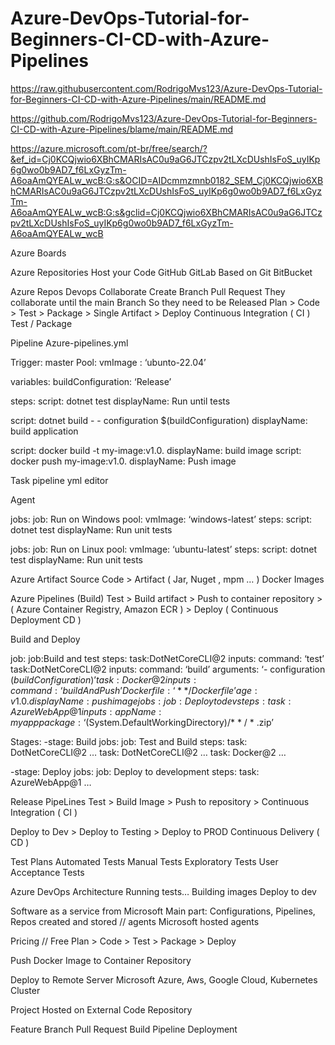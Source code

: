 # Azure-DevOps-Tutorial-for-Beginners-CI-CD-with-Azure-Pipelines

https://raw.githubusercontent.com/RodrigoMvs123/Azure-DevOps-Tutorial-for-Beginners-CI-CD-with-Azure-Pipelines/main/README.md

https://github.com/RodrigoMvs123/Azure-DevOps-Tutorial-for-Beginners-CI-CD-with-Azure-Pipelines/blame/main/README.md



https://azure.microsoft.com/pt-br/free/search/?&ef_id=Cj0KCQjwio6XBhCMARIsAC0u9aG6JTCzpv2tLXcDUshIsFoS_uyIKp6g0wo0b9AD7_f6LxGyzTm-A6oaAmQYEALw_wcB:G:s&OCID=AIDcmmzmnb0182_SEM_Cj0KCQjwio6XBhCMARIsAC0u9aG6JTCzpv2tLXcDUshIsFoS_uyIKp6g0wo0b9AD7_f6LxGyzTm-A6oaAmQYEALw_wcB:G:s&gclid=Cj0KCQjwio6XBhCMARIsAC0u9aG6JTCzpv2tLXcDUshIsFoS_uyIKp6g0wo0b9AD7_f6LxGyzTm-A6oaAmQYEALw_wcB

Azure Boards 

Azure Repositories 
Host your Code
GitHub 
GitLab
Based on Git
BitBucket 

Azure Repos
Devops Collaborate
Create Branch 
Pull Request 
They collaborate until the main Branch
So they need to be Released
Plan > Code > Test > Package > Single Artifact > Deploy 
Continuous Integration ( CI ) Test / Package 

Pipeline
Azure-pipelines.yml

Trigger:
master
Pool:
vmImage : ‘ubunto-22.04’

variables: 
buildConfiguration: ‘Release’

steps: 
script: dotnet test
displayName: Run until tests 

script: dotnet build - - configuration $(buildConfiguration)
           displayName: build application

script: docker build -t my-image:v1.0.
displayName: build image
script: docker push my-image:v1.0.
displayName: Push image 

Task
pipeline yml editor

Agent

jobs: 
job: Run on Windows
pool:
           vmImage: ‘windows-latest’
steps:
script: dotnet test
displayName: Run unit tests
 
jobs: 
job: Run on Linux
pool:
           vmImage: ‘ubuntu-latest’
steps:
script: dotnet test
displayName: Run unit tests




Azure Artifact 
Source Code > Artifact ( Jar, Nuget , mpm … ) 
Docker Images 

Azure Pipelines (Build)
Test > Build artifact > Push to container repository > ( Azure Container Registry, Amazon ECR ) > Deploy ( Continuous Deployment CD ) 

Build and Deploy 

job:
job:Build and test 
steps:
task:DotNetCoreCLI@2
            inputs:
             command: ‘test’ 
task:DotNetCoreCLI@2
inputs: 
command: ‘build’
arguments: ‘- configuration $(buildConfiguration)’
task: Docker@2
inputs: 
command: ‘buildAndPush’
 Dockerfile: ‘* * / Dockerfile’ age:v1.0 .
displayName: push image 
jobs:
job: Deploy to dev
    steps: 
task: AzureWebApp@1
             inputs: 
             appName: myapp
             package: ‘$(System.DefaultWorkingDirectory)/* * / * .zip’

Stages: 
-stage: Build
jobs:
job: Test and Build 
steps:
task: DotNetCoreCLI@2
…
task: DotNetCoreCLI@2
…
task: Docker@2
…

-stage: Deploy
          jobs:
job: Deploy to development
steps:
task: AzureWebApp@1
…

Release PipeLines 
Test > Build Image > Push to repository > 
Continuous Integration ( CI ) 

Deploy to Dev > Deploy to Testing > Deploy to PROD
Continuous Delivery ( CD ) 

Test Plans
Automated Tests
Manual Tests 
Exploratory Tests 
User Acceptance Tests 

Azure DevOps Architecture 
Running tests…
Building images
Deploy to dev

Software as a service from Microsoft 
Main part: Configurations, Pipelines, Repos created and stored // agents 
Microsoft hosted agents

Pricing // Free 
Plan > Code > Test > Package > Deploy 

Push Docker Image to Container Repository 

Deploy to Remote Server 
Microsoft Azure, Aws, Google Cloud, Kubernetes Cluster

Project Hosted on External Code Repository 

Feature Branch
Pull Request 
Build Pipeline 
Deployment 
